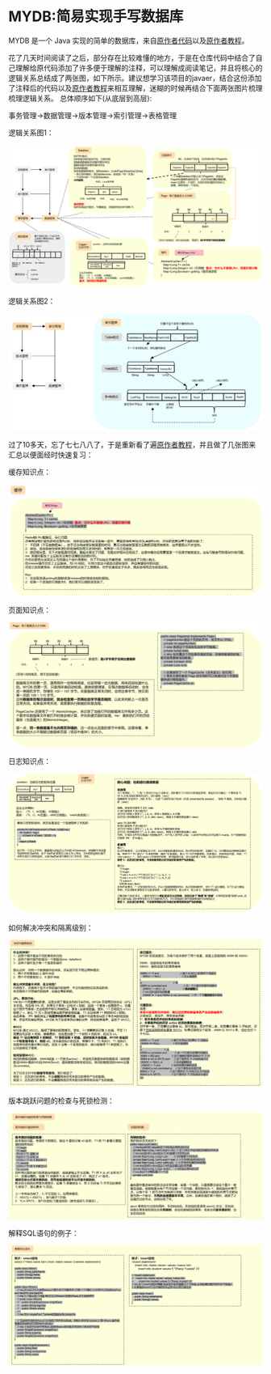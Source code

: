 # MYDB:简易实现手写数据库

MYDB 是一个 Java 实现的简单的数据库，来自[原作者代码](https://github.com/senshinya/MYDB)以及[原作者教程](https://shinya.click/projects/mydb/mydb1/)。

花了几天时间阅读了之后，部分存在比较难懂的地方，于是在仓库代码中结合了自己理解给原代码添加了许多便于理解的注释，可以理解成阅读笔记，并且将核心的逻辑关系总结成了两张图，如下所示。建议想学习该项目的javaer，结合这份添加了注释后的代码以及[原作者教程](https://shinya.click/projects/mydb/mydb1/)来相互理解，迷糊的时候再结合下面两张图片梳理梳理逻辑关系。
总体顺序如下(从底层到高层):

事务管理->数据管理->版本管理->索引管理->表格管理

逻辑关系图1：
<p align="center">
  <img src="img/pic2New.png" alt="逻辑关系图1"/>
</p>
逻辑关系图2：
<p align="center">
  <img src="img/pic2.png" alt="逻辑关系图2"/>
</p>

过了10多天，忘了七七八八了，于是重新看了遍[原作者教程](https://shinya.click/projects/mydb/mydb1/)，并且做了几张图来汇总以便面经时快速复习：

缓存知识点：

<p align="center">
  <img src="img/review1.png" alt="缓存知识点"/>
</p>
页面知识点：


<p align="center">
  <img src="img/review2.png" alt="页面知识点"/>
</p>
日志知识点：


<p align="center">
  <img src="img/review3.png" alt="日志知识点"/>
</p>
如何解决冲突和隔离级别：


<p align="center">
  <img src="img/review4.png" alt="如何解决冲突和隔离级别"/>
</p>
版本跳跃问题的检查与死锁检测：


<p align="center">
  <img src="img/review5.png" alt="版本跳跃问题的检查与死锁检测"/>
</p>
解释SQL语句的例子：


<p align="center">
  <img src="img/review6.png" alt="解释SQL语句的例子"/>
</p>
